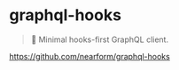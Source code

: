 # graphql-hooks

> 🎣 Minimal hooks-first GraphQL client.

<https://github.com/nearform/graphql-hooks>
